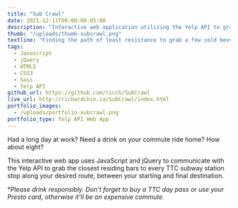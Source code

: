 ```yaml
---
title: "Sub Crawl"
date: 2021-12-11T00:00:00-05:00
description: "Interactive web application utilizing the Yelp API to grab the closest residing bars to every TTC station on your desired route."
thumb: "/uploads/thumb-subcrawl.png"
textline: "Finding the path of least resistance to grab a few cold bevvies for your commute home."
tags:
  - Javascript
  - jQuery
  - HTML5
  - CSS3
  - Sass
  - Yelp API
github_url: https://github.com/ricch/SubCrawl
live_url: http://richardchin.ca/SubCrawl/index.html
portfolio_images:
  - /uploads/portfolio-subcrawl.png
portfolio_type: Yelp API Web App
---
```


Had a long day at work? Need a drink on your commute ride home? How about eight?

This interactive web app uses JavaScript and jQuery to communicate with the Yelp API to grab the closest residing bars to every TTC subway station stop along your desired route, between your starting and final destination.

*_Please drink responsibly. Don't forget to buy a TTC day pass or use your Presto card, otherwise it'll be an expensive commute._